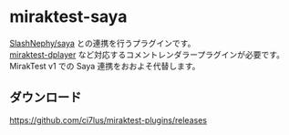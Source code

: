 # miraktest-saya

[SlashNephy/saya](https://github.com/SlashNephy/saya) との連携を行うプラグインです。<br />
[miraktest-dplayer](../miraktest-dplayer) など対応するコメントレンダラープラグインが必要です。<br />
MirakTest v1 での Saya 連携をおおよそ代替します。

## ダウンロード

<https://github.com/ci7lus/miraktest-plugins/releases>
